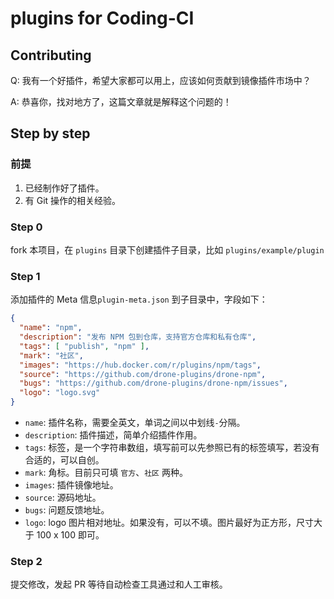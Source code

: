 # plugins for Coding-CI

## Contributing

Q: 我有一个好插件，希望大家都可以用上，应该如何贡献到镜像插件市场中？

A: 恭喜你，找对地方了，这篇文章就是解释这个问题的！

## Step by step

### 前提

1. 已经制作好了插件。
1. 有 Git 操作的相关经验。

### Step 0

fork 本项目，在 `plugins` 目录下创建插件子目录，比如 `plugins/example/plugin`

### Step 1

添加插件的 Meta 信息`plugin-meta.json` 到子目录中，字段如下：

```json
{
  "name": "npm",
  "description": "发布 NPM 包到仓库，支持官方仓库和私有仓库",
  "tags": [ "publish", "npm" ],
  "mark": "社区",
  "images": "https://hub.docker.com/r/plugins/npm/tags",
  "source": "https://github.com/drone-plugins/drone-npm",
  "bugs": "https://github.com/drone-plugins/drone-npm/issues",
  "logo": "logo.svg"
}
```

- `name`: 插件名称，需要全英文，单词之间以中划线`-`分隔。
- `description`: 插件描述，简单介绍插件作用。
- `tags`: 标签，是一个字符串数组，填写前可以先参照已有的标签填写，若没有合适的，可以自创。
- `mark`: 角标。目前只可填 `官方`、`社区` 两种。
- `images`: 插件镜像地址。
- `source`: 源码地址。
- `bugs`: 问题反馈地址。
- `logo`: logo 图片相对地址。如果没有，可以不填。图片最好为正方形，尺寸大于 100 x 100 即可。

### Step 2

提交修改，发起 PR 等待自动检查工具通过和人工审核。

